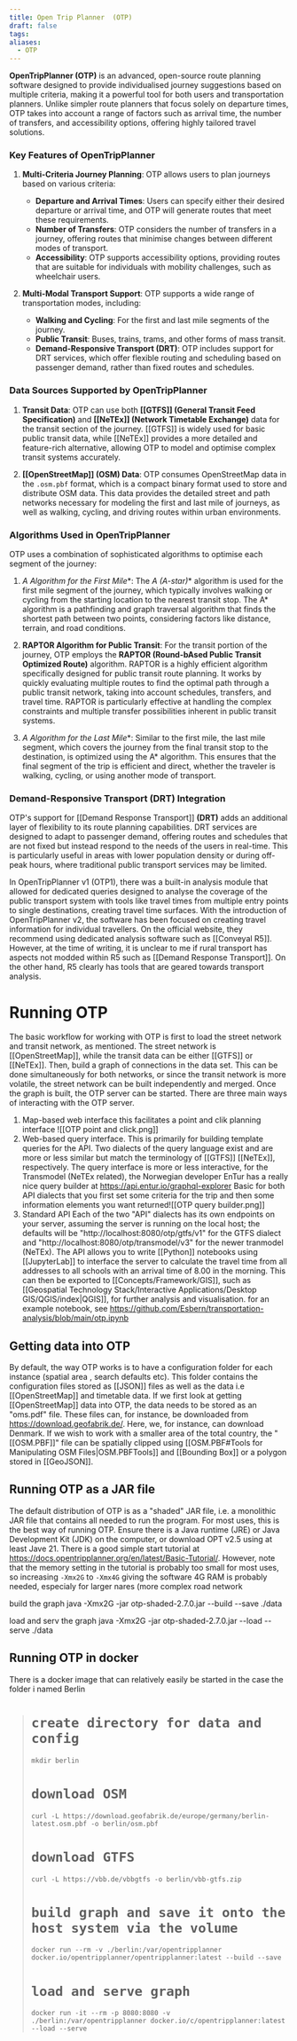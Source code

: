 ```yaml
---
title: Open Trip Planner  (OTP)
draft: false
tags: 
aliases:
  - OTP
---
```

**OpenTripPlanner (OTP)** is an advanced, open-source route planning software designed to provide individualised journey suggestions based on multiple criteria, making it a powerful tool for both users and transportation planners. Unlike simpler route planners that focus solely on departure times, OTP takes into account a range of factors such as arrival time, the number of transfers, and accessibility options, offering highly tailored travel solutions.

### **Key Features of OpenTripPlanner**

1. **Multi-Criteria Journey Planning**:
   OTP allows users to plan journeys based on various criteria:
   - **Departure and Arrival Times**: Users can specify either their desired departure or arrival time, and OTP will generate routes that meet these requirements.
   - **Number of Transfers**: OTP considers the number of transfers in a journey, offering routes that minimise changes between different modes of transport.
   - **Accessibility**: OTP supports accessibility options, providing routes that are suitable for individuals with mobility challenges, such as wheelchair users.

2. **Multi-Modal Transport Support**:
   OTP supports a wide range of transportation modes, including:
   - **Walking and Cycling**: For the first and last mile segments of the journey.
   - **Public Transit**: Buses, trains, trams, and other forms of mass transit.
   - **Demand-Responsive Transport (DRT)**: OTP includes support for DRT services, which offer flexible routing and scheduling based on passenger demand, rather than fixed routes and schedules.

### **Data Sources Supported by OpenTripPlanner**

1. **Transit Data**:
   OTP can use both **[[GTFS]] (General Transit Feed Specification)** and **[[NeTEx]] (Network Timetable Exchange)** data for the transit section of the journey. [[GTFS]] is widely used for basic public transit data, while [[NeTEx]] provides a more detailed and feature-rich alternative, allowing OTP to model and optimise complex transit systems accurately.

2. **[[OpenStreetMap]] (OSM) Data**:
   OTP consumes OpenStreetMap data in the `.osm.pbf` format, which is a compact binary format used to store and distribute OSM data. This data provides the detailed street and path networks necessary for modeling the first and last mile of journeys, as well as walking, cycling, and driving routes within urban environments.

### **Algorithms Used in OpenTripPlanner**

OTP uses a combination of sophisticated algorithms to optimise each segment of the journey:

1. **A* Algorithm for the First Mile**:
   The **A* (A-star)** algorithm is used for the first mile segment of the journey, which typically involves walking or cycling from the starting location to the nearest transit stop. The A* algorithm is a pathfinding and graph traversal algorithm that finds the shortest path between two points, considering factors like distance, terrain, and road conditions.

2. **RAPTOR Algorithm for Public Transit**:
   For the transit portion of the journey, OTP employs the **RAPTOR (Round-bAsed Public Transit Optimized Route)** algorithm. RAPTOR is a highly efficient algorithm specifically designed for public transit route planning. It works by quickly evaluating multiple routes to find the optimal path through a public transit network, taking into account schedules, transfers, and travel time. RAPTOR is particularly effective at handling the complex constraints and multiple transfer possibilities inherent in public transit systems.

3. **A* Algorithm for the Last Mile**:
   Similar to the first mile, the last mile segment, which covers the journey from the final transit stop to the destination, is optimized using the A* algorithm. This ensures that the final segment of the trip is efficient and direct, whether the traveler is walking, cycling, or using another mode of transport.

### **Demand-Responsive Transport (DRT) Integration**

OTP's support for [[Demand Response Transport]] **(DRT)** adds an additional layer of flexibility to its route planning capabilities. DRT services are designed to adapt to passenger demand, offering routes and schedules that are not fixed but instead respond to the needs of the users in real-time. This is particularly useful in areas with lower population density or during off-peak hours, where traditional public transport services may be limited.

 In OpenTripPlanner v1 (OTP1), there was a built-in analysis module that allowed for dedicated queries designed to analyse the coverage of the public transport system with tools like travel times from multiple entry points to single destinations, creating travel time surfaces.
With the introduction of OpenTripPlanner v2, the software has been focused on creating travel information for individual travellers. On the official website, they recommend using dedicated analysis software such as [[Conveyal R5]]. However, at the time of writing, it is unclear to me if rural transport has aspects not modded within R5 such as [[Demand Response Transport]]. On the other hand, R5 clearly has tools that are geared towards transport analysis.
# Running OTP
The basic workflow for working with OTP is first to load the street network and transit network, as mentioned. The street network is [[OpenStreetMap]], while the transit data can be either [[GTFS]] or [[NeTEx]]. Then, build a graph of connections in the data set. This can be done simultaneously for both networks, or since the transit network is more volatile, the street network can be built independently and merged.
Once the graph is built, the OTP server can be started. There are three main ways of interacting with the OTP server.  
1. Map-based web interface this facilitates a point and clik planning interface ![[OTP point and click.png]]
2. Web-based query interface. This is primarily for building template queries for the API.  Two dialects of the query language exist and are more or less similar but match the terminology of [[GTFS]] [[NeTEx]], respectively. The query interface is more or less interactive,  for the Transmodel (NeTEx related), the Norwegian developer EnTur has a really nice query builder at https://api.entur.io/graphql-explorer Basic for both API dialects that you first set some criteria for the trip and then some information elements you want returned![[OTP query builder.png]]
3. Standard API
   Each of the two "API" dialects has its own endpoints on your server, assuming the server is running on the local host; the defaults will be "http://localhost:8080/otp/gtfs/v1" for the GTFS dialect and  "http://localhost:8080/otp/transmodel/v3" for the newer tranmodel (NeTEx). The API allows you to write [[Python]] notebooks using [[JupyterLab]] to interface the server to calculate the travel time from all addresses to all schools with an arrival time of 8.00 in the morning. This can then be exported to [[Concepts/Framework/GIS]], such as [[Geospatial Technology Stack/Interactive Applications/Desktop GIS/QGIS/index|QGIS]], for further analysis and visualisation. for an example notebook, see https://github.com/Esbern/transportation-analysis/blob/main/otp.ipynb
    
## Getting data into OTP
By default, the way OTP works is to have a configuration folder for each instance (spatial area , search defaults etc). This folder contains the configuration files stored as [[JSON]]  files as well as the data i.e [[OpenStreetMap]] and timetable data.
If we first look at getting [[OpenStreetMap]] data into OTP, the data needs to be stored as an "oms.pdf" file. These files can, for instance, be downloaded from https://download.geofabrik.de/. Here, we, for instance, can download Denmark. If we wish to work with a smaller area of the total country,  the "[[OSM.PBF]]" file can be spatially clipped using [[OSM.PBF#Tools for Manipulating OSM Files|OSM.PBFTools]] and [[Bounding Box]] or a polygon stored in [[GeoJSON]]. 

## Running OTP as a JAR file
The default distribution of OTP is as a "shaded" JAR file, i.e. a monolithic JAR file that contains all needed to run the program. For most uses, this is the best way of running OTP.  Ensure there is a Java runtime (JRE) or Java Development Kit (JDK) on the computer, or download  OPT v2.5 using at least Jave 21. There is a good simple start tutorial at https://docs.opentripplanner.org/en/latest/Basic-Tutorial/. However, note that the memory setting in the tutorial is probably too small for most uses, so increasing `-Xmx2G` to `-Xmx4G` giving the software 4G RAM is probably needed, especialy for larger nares (more complex road network

build the graph
java -Xmx2G -jar otp-shaded-2.7.0.jar --build --save ./data

load and serv the graph
java -Xmx2G -jar otp-shaded-2.7.0.jar --load --serve ./data

## Running OTP in docker
There is a docker image that can relatively easily be started in the case the folder i named Berlin 
> # `create directory for data and config`
> `mkdir berlin`
> # `download OSM`
> `curl -L https://download.geofabrik.de/europe/germany/berlin-latest.osm.pbf -o berlin/osm.pbf`  
> # `download GTFS`
> `curl -L https://vbb.de/vbbgtfs -o berlin/vbb-gtfs.zip`
> # `build graph and save it onto the host system via the volume`
> `docker run --rm -v ./berlin:/var/opentripplanner docker.io/opentripplanner/opentripplanner:latest --build --save`
> # `load and serve graph`
> `docker run -it --rm -p 8080:8080 -v ./berlin:/var/opentripplanner docker.io/c/opentripplanner:latest --load --serve`


